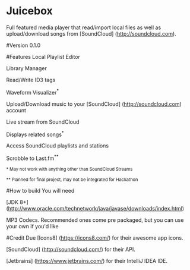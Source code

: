 # Juicebox
Full featured media player that read/import local files as well as upload/download songs from [SoundCloud] (http://soundcloud.com).

#Version
0.1.0

#Features
Local Playlist Editor

Library Manager

Read/Write ID3 tags

Waveform Visualizer<sup>*</sup>

Upload/Download music to your [SoundCloud] (http://soundcloud.com) account

Live stream from SoundCloud

Displays related songs<sup>*</sup>

Access SoundCloud playlists and stations

Scrobble to Last.fm<sup>**</sup>

<sup>* May not work with anything other than SoundCloud Streams </sup>

<sup> ** Planned for final project, may not be integrated for Hackathon </sup>

#How to build
You will need

   [JDK 8+] (http://www.oracle.com/technetwork/java/javase/downloads/index.html)

   MP3 Codecs. Recommended ones come pre packaged, but you can use your own if you'd like

#Credit Due
[Icons8] (https://icons8.com/) for their awesome app icons.

[SoundCloud] (http://soundcloud.com/) for their API.

[Jetbrains] (https://www.jetbrains.com/) for their IntelliJ IDEA IDE.
